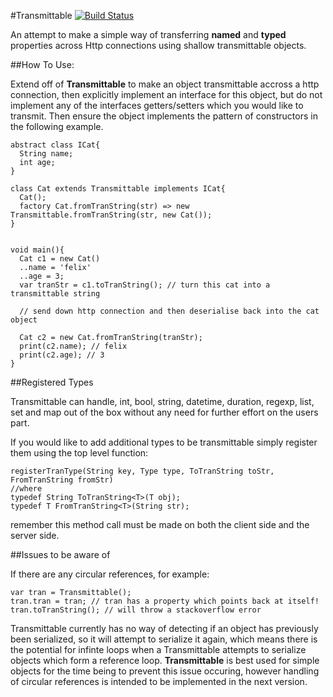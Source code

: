 #Transmittable [![Build Status](https://drone.io/github.com/0xor1/transmittable/status.png)](https://drone.io/github.com/0xor1/transmittable/latest)

An attempt to make a simple way of transferring **named** and **typed** properties across Http
connections using shallow transmittable objects.

##How To Use:

Extend off of **Transmittable** to make an object transmittable accross a http 
connection, then explicitly implement an interface for this object, but do not 
implement any of the interfaces getters/setters which you would like to transmit.
Then ensure the object implements the pattern of constructors in the following example.

```
abstract class ICat{
  String name;
  int age;
}

class Cat extends Transmittable implements ICat{
  Cat();
  factory Cat.fromTranString(str) => new Transmittable.fromTranString(str, new Cat());
}


void main(){
  Cat c1 = new Cat()
  ..name = 'felix'
  ..age = 3;
  var tranStr = c1.toTranString(); // turn this cat into a transmittable string
  
  // send down http connection and then deserialise back into the cat object
  
  Cat c2 = new Cat.fromTranString(tranStr);
  print(c2.name); // felix
  print(c2.age); // 3
}
```

##Registered Types

Transmittable can handle, int, bool, string, datetime, duration, regexp, list,
set and map out of the box without any need for further effort on the users part.

If you would like to add additional types to be transmittable simply register them
using the top level function:

```
registerTranType(String key, Type type, ToTranString toStr, FromTranString fromStr)
//where
typedef String ToTranString<T>(T obj);
typedef T FromTranString<T>(String str);
```
remember this method call must be made on both the client side and the server side.

##Issues to be aware of

If there are any circular references, for example:

```
var tran = Transmittable();
tran.tran = tran; // tran has a property which points back at itself!
tran.toTranString(); // will throw a stackoverflow error
```

Transmittable currently has no way of detecting if an object has previously been
serialized, so it will attempt to serialize it again, which
means there is the potential for infinte loops when a Transmittable attempts to
serialize objects which form a reference loop. **Transmittable** is best used 
for simple objects for the time being to prevent this issue occuring, however
handling of circular references is intended to be implemented in the next version. 